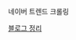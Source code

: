 네이버 트렌드 크롤링

[블로그 정리](https://andaconda.tistory.com/category/PROJECT/%EC%98%A4%ED%8D%BC%EC%83%81%EC%9D%84%20%EC%9C%84%ED%95%9C%20%EB%84%A4%EC%9D%B4%EB%B2%84%20%EB%8D%B0%EC%9D%B4%ED%84%B0%EB%9E%A9%20%20%ED%81%AC%EB%A1%A4%EB%A7%81)
